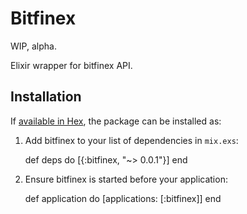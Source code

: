# Bitfinex

WIP, alpha.

Elixir wrapper for bitfinex API.

## Installation

If [available in Hex](https://hex.pm/docs/publish), the package can be installed as:

  1. Add bitfinex to your list of dependencies in `mix.exs`:

        def deps do
          [{:bitfinex, "~> 0.0.1"}]
        end

  2. Ensure bitfinex is started before your application:

        def application do
          [applications: [:bitfinex]]
        end
